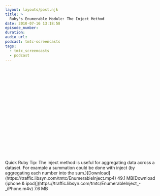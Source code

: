 ```yaml
---
layout: layouts/post.njk
title: >
  Ruby's Enumerable Module: The Inject Method
date: 2010-07-16 13:18:58
episode_number:
duration:
audio_url:
podcast: tmtc-screencasts
tags:
  - tmtc_screencasts
  - podcast
---
```


<object width="540" height="304"><param name="allowfullscreen" value="true">

<param name="allowscriptaccess" value="always">
<param name="movie" value="https://vimeo.com/moogaloop.swf?clip_id=13390698&amp;server=vimeo.com&amp;show_title=0&amp;show_byline=0&amp;show_portrait=0&amp;color=00ADEF&amp;fullscreen=1">
<embed src="https://vimeo.com/moogaloop.swf?clip_id=13390698&amp;server=vimeo.com&amp;show_title=0&amp;show_byline=0&amp;show_portrait=0&amp;color=00ADEF&amp;fullscreen=1" type="application/x-shockwave-flash" allowfullscreen="true" allowscriptaccess="always" width="540" height="304"></embed></object>Quick Ruby Tip: The inject method is useful for aggregating data across a dataset. For example a summation could be done with inject (by aggregating each number into the sum.)[Download](https://traffic.libsyn.com/tmtc/EnumerableInject.mp4) 49.1 MB[Download (iphone & ipod)](https://traffic.libsyn.com/tmtc/EnumerableInject_-_iPhone.m4v) 7.6 MB
